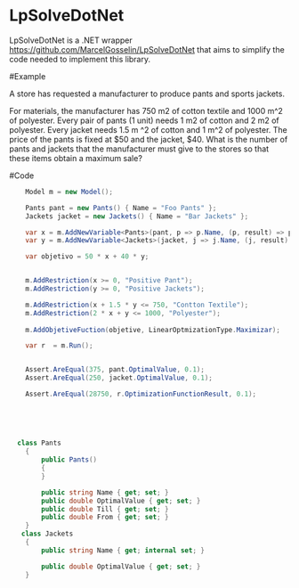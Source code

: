 # LpSolveDotNet

LpSolveDotNet is a .NET wrapper  https://github.com/MarcelGosselin/LpSolveDotNet that aims to simplify the code needed to implement this library.

#Example

A store has requested a manufacturer to produce pants and sports jackets.

For materials, the manufacturer has 750 m2 of cotton textile and 1000 m^2 of polyester. Every pair of pants (1 unit) needs 1 m2 of cotton and 2 m2 of polyester. Every jacket needs 1.5 m ^2 of cotton and 1 m^2 of polyester. The price of the pants is fixed at $50 and the jacket, $40. What is the number of pants and jackets that the manufacturer must give to the stores so that these items obtain a maximum sale?

#Code 
```csharp
    Model m = new Model();

    Pants pant = new Pants() { Name = "Foo Pants" };
    Jackets jacket = new Jackets() { Name = "Bar Jackets" };

    var x = m.AddNewVariable<Pants>(pant, p => p.Name, (p, result) => p.OptimalValue = result, (p, till, from) => { p.Till = till; p.From = from; });
    var y = m.AddNewVariable<Jackets>(jacket, j => j.Name, (j, result) => j.OptimalValue = result);

    var objetivo = 50 * x + 40 * y;


    m.AddRestriction(x >= 0, "Positive Pant");
    m.AddRestriction(y >= 0, "Positive Jackets");

    m.AddRestriction(x + 1.5 * y <= 750, "Contton Textile");
    m.AddRestriction(2 * x + y <= 1000, "Polyester");
    
    m.AddObjetiveFuction(objetive, LinearOptmizationType.Maximizar);

    var r  = m.Run();


    Assert.AreEqual(375, pant.OptimalValue, 0.1);
    Assert.AreEqual(250, jacket.OptimalValue, 0.1);

    Assert.AreEqual(28750, r.OptimizationFunctionResult, 0.1);
    
  
  
```

```csharp
  
  class Pants
    {
        public Pants()
        {
        }

        public string Name { get; set; }
        public double OptimalValue { get; set; }
        public double Till { get; set; }
        public double From { get; set; }
    }
   class Jackets
    {
        public string Name { get; internal set; }

        public double OptimalValue { get; set; }
    }
  
```
